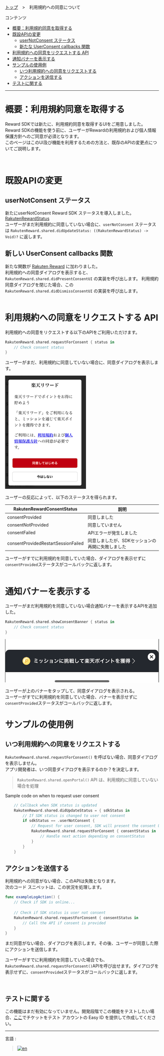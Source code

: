 [トップ](../../README.md#top)　>　利用規約への同意について

コンテンツ
* [概要：利用規約同意を取得する](#概要利用規約同意を取得する)<br>
* [既設APIの変更](#既設apiの変更) <br>
    * [userNotConsent ステータス](#user_not_consent-ステータス) <br>
    * [新たな UserConsent callbacks 関数](#新しい-userconsent-callbacks-関数) <br>
* [利用規約への同意をリクエストする API](#利用規約への同意をリクエストする-api) <br>
* [通知バナーを表示する](#通知バナーを表示する) <br>
* [サンプルの使用例](#サンプルの使用例)
    * [いつ利用規約への同意をリクエストする](#いつ利用規約への同意をリクエストする)
    * [アクションを送信する](#アクションを送信する)
* [テストに関する](#テストに関する)

---

# 概要：利用規約同意を取得する
Reward SDKでは新たに、利用規約同意を取得するUIをご用意しました。<br>
Reward SDKの機能を使う前に、ユーザーがRewardの利用規約および個人情報保護方針へのご同意が必須となります。<br>
このページはこのUI及び機能を利用するための方法と、既存のAPIの変更点についてご説明します。<br>
<br><br>

# 既設APIの変更
## userNotConsent ステータス
新たにuserNotConsent Reward SDK ステータスを導入しました。[RakutenRewardStatus](../APIReference/README.md#rakutenrewardstatus) <br>
ユーザーがまだ利用規約に同意していない場合に、`userNotConsent` ステータスは `RakutenReward.shared.didUpdateStatus: ((RakutenRewardStatus) -> Void)?` に返します。<br>


## 新しい UserConsent callbacks 関数
新たな関数が [Rakuten Reward](../APIReference/README.md#rakutenreward) に加わりました。<br>
利用規約への同意ダイアログを表示すると、`RakutenReward.shared.didPresentConsentUI` の実装を呼び出します。
利用規約同意ダイアログを閉じた場合、この `RakutenReward.shared.didDismissConsentUI` の実装を呼び出します。
<br><br>

# 利用規約への同意をリクエストする API
利用規約への同意をリクエストする以下のAPIをご利用いただけます。

```Swift
RakutenReward.shared.requestForConsent { status in
    // Check consent status
}
```
ユーザーがまだ、利用規約に同意していない場合に、同意ダイアログを表示します。

![同意ダイアログ](consent-dialog.png)

ユーザーの反応によって、以下のステータスを得られます。

| RakutenRewardConsentStatus | 説明 |
| --- | --- |
| consentProvided | 同意しました |
| consentNotProvided | 同意していません |
| consentFailed | APIエラーが発生しました |
| consentProvidedRestartSessionFailed | 同意しましたが、SDKセッションの再開に失敗しました |

ユーザーがすでに利用規約を同意していた場合、ダイアログを表示せずに`consentProvided`ステータスがコールバックに返します。
<br><br>

# 通知バナーを表示する 
ユーザーがまだ利用規約を同意していない場合通知バナーを表示するAPIを追加した。  

```swift
RakutenReward.shared.showConsentBanner { status in
    // Check consent status 
}
```

![通知バナー](consent-banner.png)  

ユーザーが上のバナーをタップして、同意ダイアログを表示される。  
ユーザーがすでに利用規約を同意していた場合、バナーを表示せずに`consentProvided`ステータスがコールバックに返します。

# サンプルの使用例
## いつ利用規約への同意をリクエストする
`RakutenReward.shared.requestForConsent()` を呼ばない場合、同意ダイアログを表示しません。<br>
アプリ開発者は、いつ同意ダイアログを表示するのか？を決定します。

> `RakutenReward.shared.openPortal()` API は、利用規約に同意していない場合を処理<br>

Sample code on when to request user consent
```Swift
    // Callback when SDK status is updated
    RakutenReward.shared.didUpdateStatus = { sdkStatus in
        // If SDK status is changed to user not consent
        if sdkStatus == .userNotConsent {
            // Request for user consent, SDK will present the consent UI
            RakutenReward.shared.requestForConsent { consentStatus in
                // Handle next action depending on consentStatus
            }
        }
    }
```

## アクションを送信する
利用規約への同意がない場合、このAPIは失敗となります。 <br>
次のコード スニペットは、この状況を処理します。

```Swift
func exampleLogAction() {
    // Check if SDK is online...
    
    // Check if SDK status is user not consent
    RakutenReward.shared.requestForConsent { consentStatus in
        // Call the API if consent is provided
    }
}
```

まだ同意がない場合、ダイアログを表示します。その後、ユーザーが同意した際にアクションを送信します。

ユーザーがすでに利用規約を同意していた場合でも、`RakutenReward.shared.requestForConsent()`APIを呼び出せます。ダイアログを表示せずに、`consentProvided`ステータスがコールバックに返します。

<br>

## テストに関する
この機能はまだ有効になっていません。開発段階でこの機能をテストしたい場合、[ここ](https://confluence.rakuten-it.com/confluence/x/8Hx3sw)でチケットをテスト アカウントの Easy ID を提供して作成してください。 

---
言語 :
> [![en](../../lang/en.png)](../../UserConsent/README.md)
